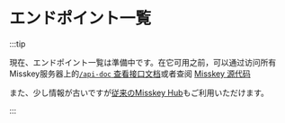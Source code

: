# エンドポイント一覧

:::tip

現在、エンドポイント一覧は準備中です。在它可用之前，可以通过访问所有Misskey服务器上的[`/api-doc` 查看接口文档](x-mi-web://api-doc)或者查阅 [Misskey 源代码](https://github.com/misskey-dev/misskey/tree/develop/packages/backend/src/server/api/endpoints)

また、少し情報が古いですが[従来のMisskey Hub](https://legacy.misskey-hub.net/docs/api/endpoints.html)もご利用いただけます。

:::